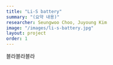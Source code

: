 ```yaml
---
title: "Li-S battery"
summary: "(요약 내용)"
researcher: Seungwoo Choo, Juyoung Kim
image: "/images/li-s-battery.jpg"
layout: project
order: 1
---
```


블라블라블라
